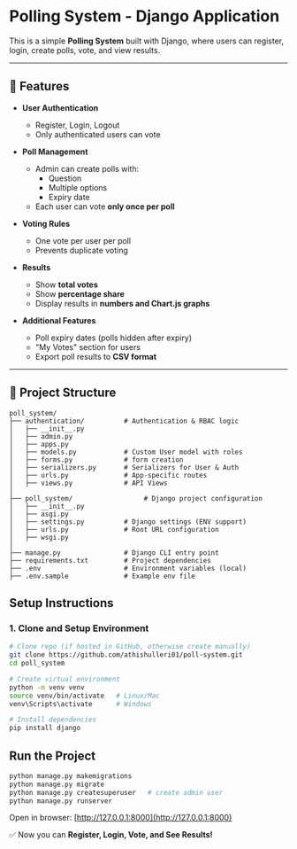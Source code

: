 # Polling System - Django Application

This is a simple **Polling System** built with Django, where users can register, login, create polls, vote, and view results.

---
## 🚀 Features

- **User Authentication**
  - Register, Login, Logout
  - Only authenticated users can vote

- **Poll Management**
  - Admin can create polls with:
    - Question
    - Multiple options
    - Expiry date
  - Each user can vote **only once per poll**

- **Voting Rules**
  - One vote per user per poll
  - Prevents duplicate voting

- **Results**
  - Show **total votes**
  - Show **percentage share**
  - Display results in **numbers and Chart.js graphs**

- **Additional Features**
  - Poll expiry dates (polls hidden after expiry)
  - "My Votes" section for users
  - Export poll results to **CSV format**


---
## 📂 Project Structure

```
poll_system/
├── authentication/          # Authentication & RBAC logic
│   ├── __init__.py
│   ├── admin.py
│   ├── apps.py
│   ├── models.py            # Custom User model with roles
│   ├── forms.py             # form creation
│   ├── serializers.py       # Serializers for User & Auth
│   ├── urls.py              # App-specific routes
│   ├── views.py             # API Views
│
├── poll_system/                  # Django project configuration
│   ├── __init__.py
│   ├── asgi.py
│   ├── settings.py          # Django settings (ENV support)
│   ├── urls.py              # Root URL configuration
│   ├── wsgi.py
│
├── manage.py                # Django CLI entry point
├── requirements.txt         # Project dependencies
├── .env                     # Environment variables (local)
├── .env.sample              # Example env file
```


## Setup Instructions

### 1. Clone and Setup Environment

```bash
# Clone repo (if hosted in GitHub, otherwise create manually)
git clone https://github.com/athishulleri01/poll-system.git
cd poll_system

# Create virtual environment
python -m venv venv
source venv/bin/activate   # Linux/Mac
venv\Scripts\activate      # Windows

# Install dependencies
pip install django
```



## Run the Project

```bash
python manage.py makemigrations
python manage.py migrate
python manage.py createsuperuser   # create admin user
python manage.py runserver
```

Open in browser: [http://127.0.0.1:8000](http://127.0.0.1:8000)

✅ Now you can **Register, Login, Vote, and See Results!**

